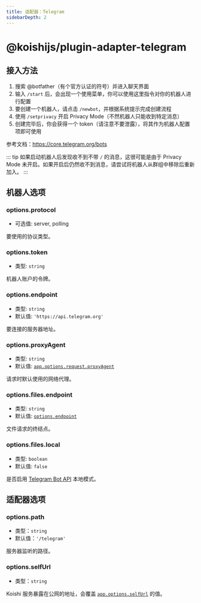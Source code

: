 ```yaml
---
title: 适配器：Telegram
sidebarDepth: 2
---
```


# @koishijs/plugin-adapter-telegram

## 接入方法

1. 搜索 @botfather（有个官方认证的符号）并进入聊天界面
2. 输入 `/start` 后，会出现一个使用菜单，你可以使用这里指令对你的机器人进行配置
3. 要创建一个机器人，请点击 `/newbot`，并根据系统提示完成创建流程
4. 使用 `/setprivacy` 开启 Privacy Mode（不然机器人只能收到特定消息）
5. 创建完毕后，你会获得一个 token（请注意不要泄露），将其作为机器人配置项即可使用

参考文档：<https://core.telegram.org/bots>

::: tip
如果启动机器人后发现收不到不带 `/` 的消息，这很可能是由于 Privacy Mode 未开启。如果开启后仍然收不到消息，请尝试将机器人从群组中移除后重新加入。
:::

## 机器人选项

### options.protocol

- 可选值: server, polling

要使用的协议类型。

### options.token

- 类型: `string`

机器人账户的令牌。

### options.endpoint

- 类型: `string`
- 默认值: `'https://api.telegram.org'`

要连接的服务器地址。

### options.proxyAgent

- 类型: `string`
- 默认值: [`app.options.request.proxyAgent`](../../api/core/app.md#options-request-proxyagent)

请求时默认使用的网络代理。

### options.files.endpoint

- 类型: `string`
- 默认值: [`options.endpoint`](#options-bots-endpoint)

文件请求的终结点。

### options.files.local

- 类型: `boolean`
- 默认值: `false`

是否启用 [Telegram Bot API](https://github.com/tdlib/telegram-bot-api) 本地模式。

## 适配器选项

### options.path

- 类型：`string`
- 默认值：`'/telegram'`

服务器监听的路径。

### options.selfUrl

- 类型：`string`

Koishi 服务暴露在公网的地址，会覆盖 [`app.options.selfUrl`](../../api/app.md#options-selfurl) 的值。
